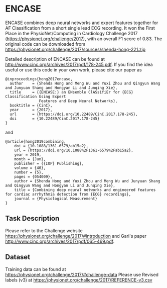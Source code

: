 # ENCASE

ENCASE combines deep neural networks and expert features together for AF Classification from a short single lead ECG recording. It won the First Place in the PhysioNet/Computing in Cardiology Challenge 2017 (https://physionet.org/challenge/2017), with an overall F1 score of 0.83. The original code can be downloaded from https://physionet.org/challenge/2017/sources/shenda-hong-221.zip


Detailed description of ENCASE can be found at http://www.cinc.org/archives/2017/pdf/178-245.pdf. 
If you find the idea useful or use this code in your own work, please cite our paper as
```
@inproceedings{hong2017encase,
  author    = {Shenda Hong and Meng Wu and Yuxi Zhou and Qingyun Wang and Junyuan Shang and Hongyan Li and Junqing Xie},
  title     = {{ENCASE:} an ENsemble ClASsifiEr for {ECG} Classification Using Expert
               Features and Deep Neural Networks},
  booktitle = {CinC},
  year      = {2017},
  url       = {https://doi.org/10.22489/CinC.2017.178-245},
  doi       = {10.22489/CinC.2017.178-245}
}
```
and
```
@article{hong2019combining,
	doi = {10.1088/1361-6579/ab15a2},
	url = {https://doi.org/10.1088%2F1361-6579%2Fab15a2},
	year = 2019,
	month = {Jun},
	publisher = {{IOP} Publishing},
	volume = {40},
	number = {5},
	pages = {054009},
	author = {Shenda Hong and Yuxi Zhou and Meng Wu and Junyuan Shang and Qingyun Wang and Hongyan Li and Junqing Xie},
	title = {Combining deep neural networks and engineered features for cardiac arrhythmia detection from {ECG} recordings},
	journal = {Physiological Measurement}
}
```


## Task Description

Please refer to the Challenge website https://physionet.org/challenge/2017/#introduction and Gari's paper http://www.cinc.org/archives/2017/pdf/065-469.pdf. 

## Dataset

Training data can be found at https://physionet.org/challenge/2017/#challenge-data
Please use Revised labels (v3) at https://physionet.org/challenge/2017/REFERENCE-v3.csv
